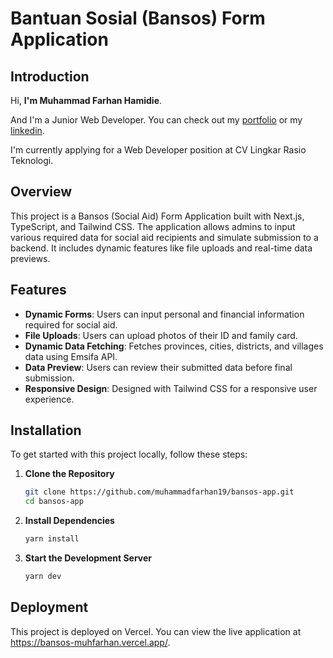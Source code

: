 # Bantuan Sosial (Bansos) Form Application

## Introduction

Hi, **I'm Muhammad Farhan Hamidie**.

And I'm a Junior Web Developer. You can check out my [portfolio](https://muhfarhan.vercel.app) or my [linkedin](https://www.linkedin.com/in/muhammad-farhan-18bb1b235/).

I'm currently applying for a Web Developer position at CV Lingkar Rasio Teknologi.

## Overview

This project is a Bansos (Social Aid) Form Application built with Next.js, TypeScript, and Tailwind CSS. The application allows admins to input various required data for social aid recipients and simulate submission to a backend. It includes dynamic features like file uploads and real-time data previews.

## Features

- **Dynamic Forms**: Users can input personal and financial information required for social aid.
- **File Uploads**: Users can upload photos of their ID and family card.
- **Dynamic Data Fetching**: Fetches provinces, cities, districts, and villages data using Emsifa API.
- **Data Preview**: Users can review their submitted data before final submission.
- **Responsive Design**: Designed with Tailwind CSS for a responsive user experience.

## Installation

To get started with this project locally, follow these steps:

1. **Clone the Repository**

   ```bash
   git clone https://github.com/muhammadfarhan19/bansos-app.git
   cd bansos-app
   ```

2. **Install Dependencies**

   ```bash
   yarn install
   ```

3. **Start the Development Server**

   ```bash
   yarn dev
   ```

## Deployment

This project is deployed on Vercel. You can view the live application at https://bansos-muhfarhan.vercel.app/.
